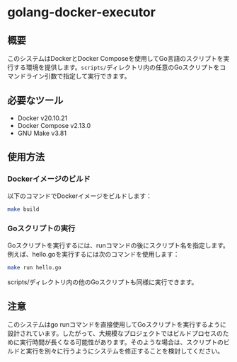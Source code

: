 # golang-docker-executor

## 概要

このシステムはDockerとDocker Composeを使用してGo言語のスクリプトを実行する環境を提供します。`scripts/`ディレクトリ内の任意のGoスクリプトをコマンドライン引数で指定して実行できます。

## 必要なツール

- Docker v20.10.21
- Docker Compose v2.13.0
- GNU Make v3.81

## 使用方法

### Dockerイメージのビルド

以下のコマンドでDockerイメージをビルドします：

```bash
make build
```

### Goスクリプトの実行
Goスクリプトを実行するには、runコマンドの後にスクリプト名を指定します。例えば、hello.goを実行するには次のコマンドを使用します：

```bash
make run hello.go
```
scripts/ディレクトリ内の他のGoスクリプトも同様に実行できます。

## 注意
このシステムはgo runコマンドを直接使用してGoスクリプトを実行するように設計されています。したがって、大規模なプロジェクトではビルドプロセスのために実行時間が長くなる可能性があります。そのような場合は、スクリプトのビルドと実行を別々に行うようにシステムを修正することを検討してください。
